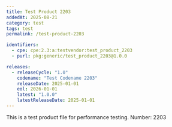 ```yaml
---
title: Test Product 2203
addedAt: 2025-08-21
category: test
tags: test
permalink: /test-product-2203

identifiers:
  - cpe: cpe:2.3:a:testvendor:test_product_2203
  - purl: pkg:generic/test_product_2203@1.0.0

releases:
  - releaseCycle: "1.0"
    codename: "Test Codename 2203"
    releaseDate: 2025-01-01
    eol: 2026-01-01
    latest: "1.0.0"
    latestReleaseDate: 2025-01-01
---
```


This is a test product file for performance testing. Number: 2203

